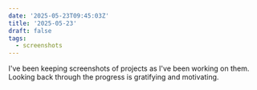 ```yaml
---
date: '2025-05-23T09:45:03Z'
title: '2025-05-23'
draft: false
tags:
  - screenshots
---
```


I've been keeping screenshots of projects as I've been working on them.
Looking back through the progress is gratifying and motivating.
